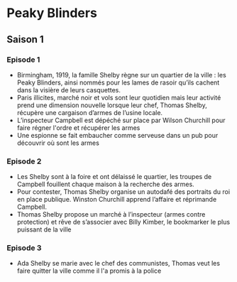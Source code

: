 # Peaky Blinders

## Saison 1

### Episode 1

- Birmingham, 1919, la famille Shelby règne sur un quartier de la ville : les Peaky Blinders, ainsi nommés pour les lames de rasoir qu’ils cachent dans la visière de leurs casquettes.
- Paris illicites, marché noir et vols sont leur quotidien mais leur activité prend une dimension nouvelle lorsque leur chef, Thomas Shelby, récupère une cargaison d’armes de l’usine locale.
- L’inspecteur Campbell est dépéché sur place par Wilson Churchill pour faire régner l'ordre et récupérer les armes
- Une espionne se fait embaucher comme serveuse dans un pub pour découvrir où sont les armes

### Episode 2

- Les Shelby sont à la foire et ont délaissé le quartier, les troupes de Campbell fouillent chaque maison à la recherche des armes.
- Pour contester, Thomas Shelby organise un autodafé des portraits du roi en place publique. Winston Churchill apprend l’affaire et réprimande Campbell.
- Thomas Shelby propose un marché à l’inspecteur (armes contre protection) et rêve de s’associer avec Billy Kimber, le bookmarker le plus puissant de la ville

### Episode 3

- Ada Shelby se marie avec le chef des communistes, Thomas veut les faire quitter la ville comme il l'a promis à la police

